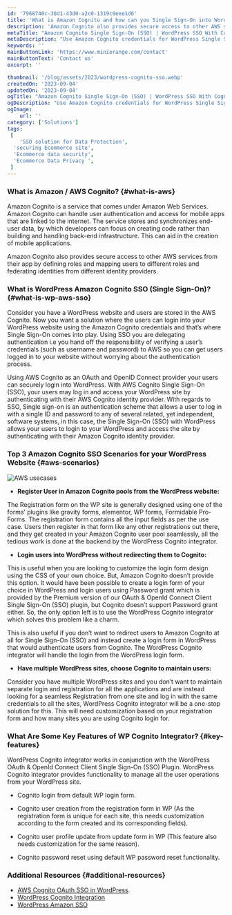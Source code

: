 ```yaml
---
id: '7968740c-38d1-43d0-a2c0-1319c9eee1d6'
title: 'What is Amazon Cognito and how can you Single Sign-On into WordPress using AWS Cognito?'
description: 'Amazon Cognito also provides secure access to other AWS services from their app by defining roles and mapping users to different roles and federating identities from different identity providers.'
metaTitle: "Amazon Cognito Single Sign-On (SSO) | WordPress SSO With Cognito"
metaDescription: "Use Amazon Cognito credentials for WordPress Single Sign-On. With the miniOrange OAuth plugin, easily implement Single Sign-On (SSO) and login into WordPress using Amazon Cognito."
keywords: ''
mainButtonLink: 'https://www.miniorange.com/contact'
mainButtonText: 'Contact us'
excerpt: ''

thumbnail: '/blog/assets/2023/wordpress-cognito-sso.webp'
createdOn: '2023-09-04'
updatedOn: '2023-09-04'
ogTitle: "Amazon Cognito Single Sign-On (SSO) | WordPress SSO With Cognito"
ogDescription: "Use Amazon Cognito credentials for WordPress Single Sign-On. With the miniOrange OAuth plugin, easily implement Single Sign-On (SSO) and login into WordPress using Amazon Cognito."
ogImage:
    url: ''
category: ['Solutions']
tags:
 [
	'SSO solution for Data Protection',
  'securing Ecommerce site',
  'Ecommerce data security',
  'Ecommerce Data Privacy ',
 ]
---
```


### What is Amazon / AWS Cognito? {#what-is-aws}

Amazon Cognito is a service that comes under Amazon Web Services. Amazon Cognito can handle user authentication and access for mobile apps that are linked to the internet. The service stores and synchronizes end-user data, by which developers can focus on creating code rather than building and handling back-end infrastructure. This can aid in the creation of mobile applications.

Amazon Cognito also provides secure access to other AWS services from their app by defining roles and mapping users to different roles and federating identities from different identity providers.

### What is WordPress Amazon Cognito SSO (Single Sign-On)?  {#what-is-wp-aws-sso}

Consider you have a WordPress website and users are stored in the AWS Cognito. Now you want a solution where the users can login into your WordPress website using the Amazon Cognito credentials and that’s where Single Sign-On comes into play. Using SSO you are delegating authentication i.e you hand off the responsibility of verifying a user’s credentials (such as username and password) to AWS so you can get users logged in to your website without worrying about the authentication process.

Using AWS Cognito as an OAuth and OpenID Connect provider your users can securely login into WordPress. With AWS Cognito Single Sign-On (SSO), your users may log in and access your WordPress site by authenticating with their AWS Cognito identity provider. With regards to SSO, Single sign-on is an authentication scheme that allows a user to log in with a single ID and password to any of several related, yet independent, software systems, in this case, the Single Sign-On (SSO) with WordPress allows your users to login to your WordPress and access the site by authenticating with their Amazon Cognito identity provider.

### Top 3 Amazon Cognito SSO Scenarios for your WordPress Website {#aws-scenarios}

![AWS usecases](/blog/assets/2023/wordpress-cognito-sso-usecases.webp)

- **Register User in Amazon Cognito pools from the WordPress website:**

The Registration form on the WP site is generally designed using one of the forms’ plugins like gravity forms, elementor, WP forms, Formidable Pro-Forms. The registration form contains all the input fields as per the use case. Users then register in that form like any other registrations out there, and they get created in your Amazon Cognito user pool seamlessly, all the tedious work is done at the backend by the WordPress Cognito integrator. 

- **Login users into WordPress without redirecting them to Cognito:**

This is useful when you are looking to customize the login form design using the CSS of your own choice. But, Amazon Cognito doesn’t provide this option. It would have been possible to create a login form of your choice in WordPress and login users using Password grant which is provided by the Premium version of our OAuth & OpenId Connect Client Single Sign-On (SSO) plugin, but Cognito doesn’t support Password grant either. So, the only option left is to use the WordPress Cognito integrator which solves this problem like a charm. 

This is also useful if you don’t want to redirect users to Amazon Cognito at all for Single Sign-On (SSO) and instead create a login form in WordPress that would authenticate users from Cognito. The WordPress Cognito integrator will handle the login from the WordPress login form.

- **Have multiple WordPress sites, choose Cognito to maintain users:**

Consider you have multiple WordPress sites and you don’t want to maintain separate login and registration for all the applications and are instead looking for a seamless Registration from one site and log in with the same credentials to all the sites, WordPress Cognito integrator will be a one-stop solution for this. This will need customization based on your registration form and how many sites you are using Cognito login for.


### What Are Some Key Features of WP Cognito Integrator? {#key-features}

WordPress Cognito integrator works in conjunction with the WordPress OAuth & OpenId Connect Client Single Sign-On (SSO) Plugin. WordPress Cognito integrator provides functionality to manage all the user operations from your WordPress site. 

- Cognito login from default WP login form.

- Cognito user creation from the registration form in WP (As the registration form is unique for each site, this needs customization according to the form created and its corresponding fields).

- Cognito user profile update from update form in WP (This feature also needs customization for the same reason).

- Cognito password reset using default WP password reset functionality.


### Additional Resources {#additional-resources}

- [AWS Cognito OAuth SSO in WordPress](https://plugins.miniorange.com/aws-cognito-single-sign-on-wordpress-sso-oauth-openid-connect).
- [WordPress Cognito Integration](https://plugins.miniorange.com/aws-cognito-wordpress-single-sign-on-integration)
- [WordPress Amazon SSO](https://plugins.miniorange.com/amazon-oauth-and-openid-connect-single-sign-on-sso-login)